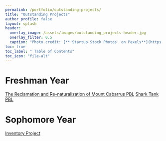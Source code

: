 ```yaml
---
permalink: /portfolio/outstanding-projects/
title: "Outstanding Projects"
author_profile: false
layout: splash
header:
  overlay_image: /assets/images/outstanding_projects-header.jpg 
  overlay_filter: 0.5
  caption: "Photo credit: [**'Startup Stock Photos' on Pexels**](https://www.pexels.com/photo/blue-printer-paper-7376/)"
toc: true
toc_label: " Table of Contents"
toc_icon: "file-alt"
---
```


# Freshman Year
<a href="/portfolio/outstanding-projects/the-reclamation-and-renaturalization-of-mount-cabarrus-pbl/" class="btn btn--inverse btn--x-large">The Reclamation and Re-naturalization of Mount Cabarrus PBL</a>
<a href="/portfolio/outstanding-projects/shark-tank-pbl/" class="btn btn--inverse btn--x-large">Shark Tank PBL</a>

# Sophomore Year
<a href="/portfolio/outstanding-projects/inventory-project/" class="btn btn--inverse btn--x-large">Inventory Project</a>